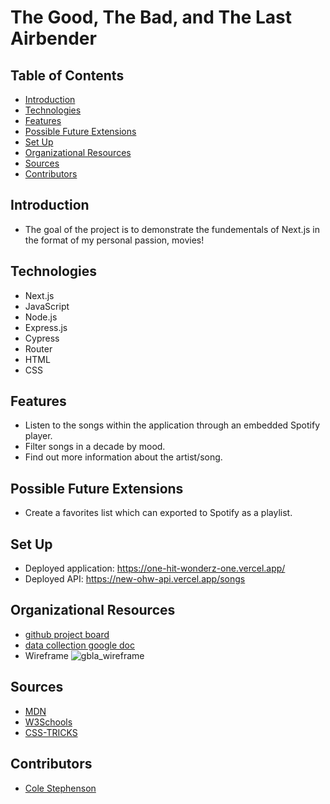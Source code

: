 # The Good, The Bad, and The Last Airbender



## Table of Contents
  - [Introduction](#introduction)
  - [Technologies](#technologies)
  - [Features](#features)
  - [Possible Future Extensions](#possible-future-extensions)
  - [Set Up](#set-up)
  - [Organizational Resources](#organizational-resources)
  - [Sources](#sources)
  - [Contributors](#contributors)

## Introduction
  - The goal of the project is to demonstrate the fundementals of Next.js in the format of my personal passion, movies!

## Technologies
  - Next.js
  - JavaScript
  - Node.js
  - Express.js
  - Cypress
  - Router
  - HTML
  - CSS

## Features
- Listen to the songs within the application through an embedded Spotify player.
- Filter songs in a decade by mood.
- Find out more information about the artist/song.

## Possible Future Extensions
- Create a favorites list which can exported to Spotify as a playlist.

## Set Up
- Deployed application: https://one-hit-wonderz-one.vercel.app/
- Deployed API: https://new-ohw-api.vercel.app/songs

## Organizational Resources
- [github project board](https://github.com/users/colestephenson1/projects/1)
- [data collection google doc](https://docs.google.com/document/d/1MzZpRZ_WjslrsORh_CPJMzDTMtxBnPnhwczY1wrO8eg/edit)
- Wireframe ![gbla_wireframe](https://user-images.githubusercontent.com/102827145/215295636-d871efbf-344d-4364-8449-750917a10405.png)

## Sources
  - [MDN](http://developer.mozilla.org/en-US/)
  - [W3Schools](https://www.w3schools.com/)
  - [CSS-TRICKS](https://css-tricks.com/)
 

## Contributors
  - [Cole Stephenson](https://github.com/colestephenson1)
